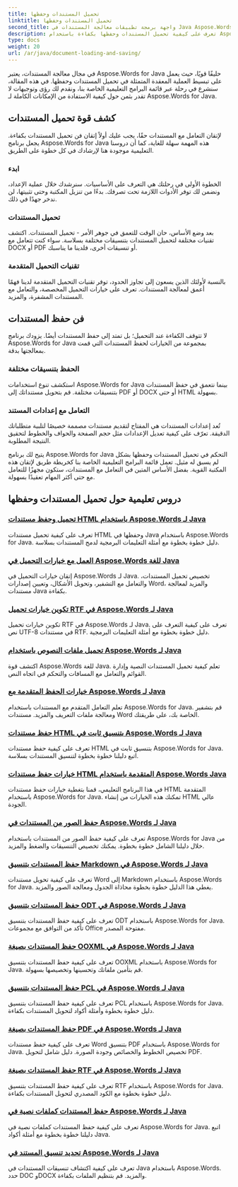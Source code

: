 ```yaml
---
title: تحميل المستندات وحفظها
linktitle: تحميل المستندات وحفظها
second_title: واجهة برمجة تطبيقات معالجة المستندات في Java Aspose.Words
description: تعرف على كيفية تحميل المستندات وحفظها بكفاءة باستخدام Aspose.Words for Java في قائمة الدروس الشاملة لدينا. أتقن التعامل مع المستندات بسهولة.
type: docs
weight: 20
url: /ar/java/document-loading-and-saving/
---
```



في مجال معالجة المستندات، يعتبر Aspose.Words for Java حليفًا قويًا، حيث يعمل على تبسيط العملية المعقدة المتمثلة في تحميل المستندات وحفظها. في هذه المقالة، سنشرع في رحلة عبر قائمة البرامج التعليمية الخاصة بنا، ونقدم لك رؤى وتوجيهات لا تقدر بثمن حول كيفية الاستفادة من الإمكانات الكاملة لـ Aspose.Words for Java.

## كشف قوة تحميل المستندات

لإتقان التعامل مع المستندات حقًا، يجب عليك أولاً إتقان فن تحميل المستندات بكفاءة. يجعل برنامج Aspose.Words for Java هذه المهمة سهلة للغاية، كما أن دروسنا التعليمية موجودة هنا لإرشادك في كل خطوة على الطريق.

### ابدء

الخطوة الأولى في رحلتك هي التعرف على الأساسيات. سنرشدك خلال عملية الإعداد، ونضمن لك توفر الأدوات اللازمة تحت تصرفك. بدءًا من تنزيل المكتبة وحتى تثبيتها، لن ندخر جهدًا في ذلك.

### تحميل المستندات

بعد وضع الأساس، حان الوقت للتعمق في جوهر الأمر - تحميل المستندات. اكتشف تقنيات مختلفة لتحميل المستندات بتنسيقات مختلفة بسلاسة. سواء كنت تتعامل مع DOCX أو PDF أو تنسيقات أخرى، فلدينا ما يناسبك.

### تقنيات التحميل المتقدمة

بالنسبة لأولئك الذين يسعون إلى تجاوز الحدود، توفر تقنيات التحميل المتقدمة لدينا فهمًا أعمق لمعالجة المستندات. تعرف على خيارات التحميل المخصصة، والتعامل مع المستندات المشفرة، والمزيد.

## فن حفظ المستندات

لا تتوقف الكفاءة عند التحميل؛ بل تمتد إلى حفظ المستندات أيضًا. يزودك برنامج Aspose.Words for Java بمجموعة من الخيارات لحفظ المستندات التي قمت بمعالجتها بدقة.

### الحفظ بتنسيقات مختلفة

استكشف تنوع استخدامات Aspose.Words for Java بينما نتعمق في حفظ المستندات بتنسيقات مختلفة. قم بتحويل مستنداتك إلى PDF أو DOCX أو حتى HTML بسهولة.

### التعامل مع إعدادات المستند

تُعد إعدادات المستندات هي المفتاح لتقديم مستندات مصممة خصيصًا لتلبية متطلباتك الدقيقة. تعرّف على كيفية تعديل الإعدادات مثل حجم الصفحة والحواف والخطوط لتحقيق النتيجة المطلوبة.

يتيح لك برنامج Aspose.Words for Java التحكم في تحميل المستندات وحفظها بشكل لم يسبق له مثيل. تعمل قائمة البرامج التعليمية الخاصة بنا كخريطة طريق لإتقان هذه المكتبة القوية. بفضل الأساس المتين في التعامل مع المستندات، ستكون مجهزًا للتعامل مع حتى أكثر المهام تعقيدًا بسهولة.

## دروس تعليمية حول تحميل المستندات وحفظها
### [تحميل وحفظ مستندات HTML باستخدام Aspose.Words لـ Java](./loading-and-saving-html-documents/)
تعرف على كيفية تحميل مستندات HTML وحفظها في Java باستخدام Aspose.Words for Java. دليل خطوة بخطوة مع أمثلة التعليمات البرمجية لدمج المستندات بسلاسة.
### [العمل مع خيارات التحميل في Aspose.Words للغة Java](./using-load-options/)
إتقان خيارات التحميل في Aspose.Words لـ Java. تخصيص تحميل المستندات، والتعامل مع التشفير، وتحويل الأشكال، وتعيين إصدارات Word، والمزيد لمعالجة مستندات Java بكفاءة.
### [تكوين خيارات تحميل RTF في Aspose.Words لـ Java](./configuring-rtf-load-options/)
تكوين خيارات تحميل RTF في Aspose.Words لـ Java. تعرف على كيفية التعرف على نص UTF-8 في مستندات RTF. دليل خطوة بخطوة مع أمثلة التعليمات البرمجية.
### [تحميل ملفات النصوص باستخدام Aspose.Words لـ Java](./loading-text-files/)
اكتشف قوة Aspose.Words للغة Java. تعلم كيفية تحميل المستندات النصية وإدارة القوائم والتعامل مع المسافات والتحكم في اتجاه النص.
### [خيارات الحفظ المتقدمة مع Aspose.Words لـ Java](./advance-saving-options/)
تعلم التعامل المتقدم مع المستندات باستخدام Aspose.Words for Java. قم بتشفير ومعالجة ملفات التعريف والمزيد. مستندات Word الخاصة بك، على طريقتك.
### [حفظ مستندات HTML بتنسيق ثابت في Aspose.Words لـ Java](./saving-html-documents-with-fixed-layout/)
تعرف على كيفية حفظ مستندات HTML بتنسيق ثابت في Aspose.Words for Java. اتبع دليلنا خطوة بخطوة لتنسيق المستندات بسلاسة.
### [خيارات حفظ مستندات HTML المتقدمة باستخدام Aspose.Words Java](./advance-html-documents-saving-options/)
في هذا البرنامج التعليمي، قمنا بتغطية خيارات حفظ مستندات HTML المتقدمة باستخدام Aspose.Words for Java. تمكنك هذه الخيارات من إنشاء HTML عالي الجودة.
### [حفظ الصور من المستندات في Aspose.Words لـ Java](./saving-images-from-documents/)
تعرف على كيفية حفظ الصور من المستندات باستخدام Aspose.Words for Java من خلال دليلنا الشامل خطوة بخطوة. يمكنك تخصيص التنسيقات والضغط والمزيد.
### [حفظ المستندات بتنسيق Markdown في Aspose.Words لـ Java](./saving-documents-as-markdown/)
تعرف على كيفية تحويل مستندات Word إلى Markdown باستخدام Aspose.Words for Java. يغطي هذا الدليل خطوة بخطوة محاذاة الجدول ومعالجة الصور والمزيد.
### [حفظ المستندات بتنسيق ODT في Aspose.Words لـ Java](./saving-documents-as-odt-format/)
تعرف على كيفية حفظ المستندات بتنسيق ODT باستخدام Aspose.Words for Java. تأكد من التوافق مع مجموعات Office مفتوحة المصدر. 
### [حفظ المستندات بصيغة OOXML في Aspose.Words لـ Java](./saving-documents-as-ooxml-format/)
تعرف على كيفية حفظ المستندات بتنسيق OOXML باستخدام Aspose.Words for Java. قم بتأمين ملفاتك وتحسينها وتخصيصها بسهولة. 
### [حفظ المستندات بتنسيق PCL في Aspose.Words لـ Java](./saving-documents-as-pcl-format/)
تعرف على كيفية حفظ المستندات بتنسيق PCL باستخدام Aspose.Words for Java. دليل خطوة بخطوة وأمثلة أكواد لتحويل المستندات بكفاءة.
### [حفظ المستندات بصيغة PDF في Aspose.Words لـ Java](./saving-documents-as-pdf/)
تعرف على كيفية حفظ مستندات Word بتنسيق PDF باستخدام Aspose.Words for Java. تخصيص الخطوط والخصائص وجودة الصورة. دليل شامل لتحويل PDF.
### [حفظ المستندات بصيغة RTF في Aspose.Words لـ Java](./saving-documents-as-rtf-format/)
تعرف على كيفية حفظ المستندات بتنسيق RTF باستخدام Aspose.Words for Java. دليل خطوة بخطوة مع الكود المصدري لتحويل المستندات بكفاءة.
### [حفظ المستندات كملفات نصية في Aspose.Words لـ Java](./saving-documents-as-text-files/)
تعرف على كيفية حفظ المستندات كملفات نصية في Aspose.Words for Java. اتبع دليلنا خطوة بخطوة مع أمثلة أكواد Java.
### [تحديد تنسيق المستند في Aspose.Words لـ Java](./determining-document-format/)
تعرف على كيفية اكتشاف تنسيقات المستندات في Java باستخدام Aspose.Words. حدد DOC وDOCX والمزيد. قم بتنظيم الملفات بكفاءة.